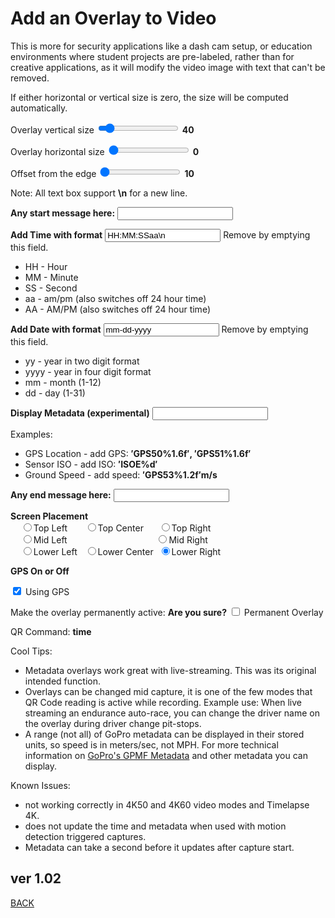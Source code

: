 <script src="../../jquery.min.js"></script>
<script src="../../qrcodeborder.js"></script>
<style>
        #qrcode{
            width: 100%;
        }
        div{
            width: 100%;
            display: inline-block;
        }
</style>

# Add an Overlay to Video

This is more for security applications like a dash cam setup, or education environments where student projects are pre-labeled, rather than for creative applications, as it will modify the video image with text that can't be removed.

If either horizontal or vertical size is zero, the size will be computed automatically.
 
Overlay vertical size <input type="range" id="vsize" name="vsize" min="0" max="400" value="40"><label for="vsize"></label> <b id="vstext">40</b>

Overlay horizontal size <input type="range" id="hsize" name="hsize" min="0" max="400" value="0"><label for="hsize"></label> <b id="hstext">0</b>

Offset from the edge <input type="range" id="offset" name="offset" min="10" max="150" value="10"><label for="offset"></label> <b id="offtext">10</b>

Note: All text box support **\n** for a new line.

**Any start message here:** <input type="text" id="startmsg" value=""><br>

**Add Time with format**  <input type="text" id="addtime" value="HH:MM:SSaa\n"> Remove by emptying this field.

 * HH - Hour
 * MM - Minute
 * SS - Second
 * aa - am/pm (also switches off 24 hour time)
 * AA - AM/PM (also switches off 24 hour time)

**Add Date with format**  <input type="text" id="adddate" value="mm-dd-yyyy"> Remove by emptying this field.

 * yy - year in two digit format
 * yyyy - year in four digit format
 * mm - month (1-12)
 * dd - day (1-31)
 
**Display Metadata (experimental)**  <input type="text" id="addmeta" value="">

Examples:
 * GPS Location - add GPS: <b>&prime;GPS50%1.6f&prime;, &prime;GPS51%1.6f&prime;</b>
 * Sensor ISO - add ISO: <b>&prime;ISOE%d&prime;</b>
 * Ground Speed - add speed: <b>&prime;GPS53%1.2f&prime;m/s</b>
 
**Any end message here:**  <input type="text" id="endmsg" value=""><br>

**Screen Placement** <br>
  &nbsp;&nbsp;&nbsp;&nbsp;<input type="radio" id="sp1" name="placement" value="TL"><label for="sp1">Top Left    </label>&nbsp;&nbsp;&nbsp;&nbsp;&nbsp;
  <input type="radio" id="sp2" name="placement" value="TC"><label for="sp2">Top Center  </label>&nbsp;&nbsp;&nbsp;&nbsp;
  <input type="radio" id="sp3" name="placement" value="TR"><label for="sp3">Top Right   </label><br>
  &nbsp;&nbsp;&nbsp;&nbsp;<input type="radio" id="sp4" name="placement" value="ML"><label for="sp4">Mid Left    </label>&nbsp;
  &nbsp;&nbsp;&nbsp;&nbsp;&nbsp;&nbsp;&nbsp;&nbsp;&nbsp;&nbsp;&nbsp;&nbsp;&nbsp;&nbsp;&nbsp;&nbsp;&nbsp;&nbsp;&nbsp;&nbsp;&nbsp;&nbsp;&nbsp;&nbsp;&nbsp;&nbsp;&nbsp;&nbsp;&nbsp;&nbsp;&nbsp;&nbsp;
  <input type="radio" id="sp5" name="placement" value="MR"><label for="sp5">Mid Right   </label><br>
  &nbsp;&nbsp;&nbsp;&nbsp;<input type="radio" id="sp6" name="placement" value="BL"><label for="sp6">Lower Left  </label>&nbsp;
  <input type="radio" id="b7" name="placement" value="BC"><label for="sp7">Lower Center</label>&nbsp;
  <input type="radio" id="sp8" name="placement" value="BR" checked><label for="sp8">Lower Right </label>&nbsp;<br>
  
  
**GPS On or Off** <br>
 
<input type="checkbox" id="gps" name="gps" checked> 
<label for="gps">Using GPS</label><br>

<center>
<div id="qrcode"></div>
<br>
</center>


Make the overlay permanently active: **Are you sure?** <input type="checkbox" id="permanent" name="permanent"> <label for="permanent">Permanent Overlay</label><br>

QR Command: <b id="qrtext">time</b><br>

Cool Tips:
- Metadata overlays work great with live-streaming.  This was its original intended function. 
- Overlays can be changed mid capture, it is one of the few modes that QR Code reading is active while recording. Example use: When live streaming an endurance auto-race, you can change the driver name on the overlay during driver change pit-stops. 
- A range (not all) of GoPro metadata can be displayed in their stored units, so speed is in meters/sec, not MPH. For more technical information on [GoPro's GPMF Metadata](https://gopro.github.io/gpmf-parser/) and other metadata you can display.

Known Issues:
- not working correctly in 4K50 and 4K60 video modes and Timelapse 4K.
- does not update the time and metadata when used with motion detection triggered captures.
- Metadata can take a second before it updates after capture start.
		
## ver 1.02
[BACK](..)

<script>
var once = true;
var qrcode;
var cmd = "";

function dcmd(cmd, id) {
    var x;
    var i;
	if(document.getElementById(id) !== null)
	{
		x = document.getElementById(id).checked;
		if( x === true)
			cmd = cmd + document.getElementById(id).value;
	}
	else
	{
		for (i = 1; i < 15; i++) { 
			var newid = id+i;
			if(document.getElementById(newid) !== null)
			{
				x = document.getElementById(newid).checked;
				if( x === true)
					cmd = cmd + document.getElementById(newid).value;
			}
		}
	}
	return cmd;
}

function makeQR() 
{	
  if(once === true)
  {
    qrcode = new QRCode(document.getElementById("qrcode"), 
    {
      text : "!oMBURN=\"\"",
      width : 360,
      height : 360,
      correctLevel : QRCode.CorrectLevel.M
    });
    once = false;
  }
}

function timeLoop()
{
  if(document.getElementById("startmsg") !== null)
  {
    var mtype = "o";
	var openb = "\[";
	var closeb = "\]";
	var pos = dcmd("","sp");
	
    if(document.getElementById("permanent").checked === true)
		mtype = "!";

	cmd = "";
	
    if(document.getElementById("gps").checked === true)
    {
		if(document.getElementById("permanent").checked === true)
		{
			cmd = "g1!MLFIN=\"0\"";
		}
		else
		{
			cmd = "g1oMLFIN=0";
		}		
	}
	else
	{
		cmd = "g0";
	}
	
    cmd = cmd + mtype + "MBRNO=" + document.getElementById("offset").value + mtype + "MBURN=\"(" + document.getElementById("hsize").value + "," + document.getElementById("vsize").value + ")" + document.getElementById("startmsg").value + openb + pos + document.getElementById("addtime").value + document.getElementById("adddate").value + document.getElementById("addmeta").value + closeb + document.getElementById("endmsg").value + "\"";
  }
  else
  {
    cmd = "oMBURN=\"\"";
  }

  if(document.getElementById("hsize") !== null)
  {
	var h = document.getElementById("hsize").value;
	var v = document.getElementById("vsize").value;
	var o = document.getElementById("offset").value;
 
	document.getElementById("hstext").innerHTML = h;
	document.getElementById("vstext").innerHTML = v;
	document.getElementById("offtext").innerHTML = o;
  }
  
  qrcode.clear(); 
  qrcode.makeCode(cmd);
  document.getElementById("qrtext").innerHTML = cmd;
  var t = setTimeout(timeLoop, 50);
}

function myReloadFunction() {
  location.reload();
}

makeQR();
timeLoop();
</script>
